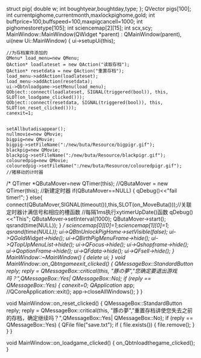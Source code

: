 struct pig{
    double w;
    int boughtyear,boughtday,type;
};
    QVector <pig> pigs[100];
    int currentpighome,currentmonth,maxlockpighome,gold;
    int buffprice=100,buffspeed=100,maxpigcancell=1000;
    int pighomestoretype[105];
    int sciencemap[2][15];
    int scx,scy;
MainWindow::MainWindow(QWidget *parent) :
    QMainWindow(parent),
    ui(new Ui::MainWindow)
{
    ui->setupUi(this);

    //为存档案件添加的
    QMenu* load_menu=new QMenu;
    QAction* loadlateset = new QAction("读取存档");
    QAction* resetdata = new QAction("重置存档");
    load_menu->addAction(loadlateset);
    load_menu->addAction(resetdata);
    ui->Qbtnloadgame->setMenu(load_menu);
    QObject::connect(loadlateset, SIGNAL(triggered(bool)), this, SLOT(on_loadgame_clicked()));
    QObject::connect(resetdata, SIGNAL(triggered(bool)), this, SLOT(on_reset_clicked()));
    canexit=1;


    setAllbutadisappear();
    nullmovie=new QMovie;
    bigpig=new QMovie;
    bigpig->setFileName(":/new/buta/Resource/bigpigr.gif");
    blackpig=new QMovie;
    blackpig->setFileName(":/new/buta/Resource/blackpigr.gif");
    colouredpig=new QMovie;
    colouredpig->setFileName(":/new/buta/Resource/colouredpigr.gif");
    //猪移动的计时器
   /* QTimer *QButaMover=new QTimer(this);
    //QButaMover = new QTimer(this);   //新建定时器
        if(QButaMover==NULL)
         {
        qDebug()<<"fail timer!";
        }
        else{
        connect(QButaMover,SIGNAL(timeout()),this,SLOT(on_MoveButa()));//关联定时器计满信号和相应的槽函数
       //每隔1ms执行xytimerUpDate()函数
       qDebug()<<"This";
       QButaMover->setInterval(1000);
       QButaMover->start();
       qsrand(time(NULL));
    }
    */
    sciencemap[0][0]=1;sciencemap[1][0]=1;
    qsrand(time(NULL));
    ui->QBtnUnlockPigHome->setVisible(false);
    ui->QGoldWidget->hide();
    ui->QBirthPigMenuFrame->hide();
    ui->QTopUpMenuList->hide();
    ui->QFocus->hide();
    ui->Qshopframe->hide();
    ui->QoptionFrame->hide();
    ui->QFdata->hide();
    ui->QFsell->hide();
}
MainWindow::~MainWindow()
{
    delete ui;
}
void MainWindow::on_Qbtngameexit_clicked()
{
    QMessageBox::StandardButton reply;
        reply = QMessageBox::critical(this, "豚の夢","您确定要退出游戏吗？",QMessageBox::Yes| QMessageBox::No);
        if (reply == QMessageBox::Yes)
        {
            canexit=0;
            QApplication* app;
            //QCoreApplication::exit();
            app->closeAllWindows();
        }
}

void MainWindow::on_reset_clicked()
{
    QMessageBox::StandardButton reply;
         reply = QMessageBox::critical(this, "豚の夢","重置存档讲使您失去之前的存档，确定继续吗？",QMessageBox::Yes| QMessageBox::No);
        if (reply == QMessageBox::Yes)
        {
            QFile file("save.txt");
            if ( file.exists())
            {
                file.remove();
            }
        }
}

void MainWindow::on_loadgame_clicked()
{
    on_Qbtnloadthegame_clicked();
}
